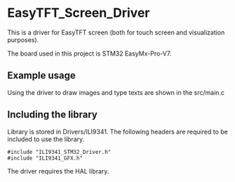 # EasyTFT_Screen_Driver

This is a driver for EasyTFT screen (both for touch screen and visualization purposes).

The board used in this project is STM32 EasyMx-Pro-V7.

## Example usage

Using the driver to draw images and type texts are shown in the src/main.c


## Including the library

Library is stored in Drivers/ILI9341. The following headers are required to be included to use the library.

```
#include "ILI9341_STM32_Driver.h"
#include "ILI9341_GFX.h"
```

The driver requires the HAL library. 
